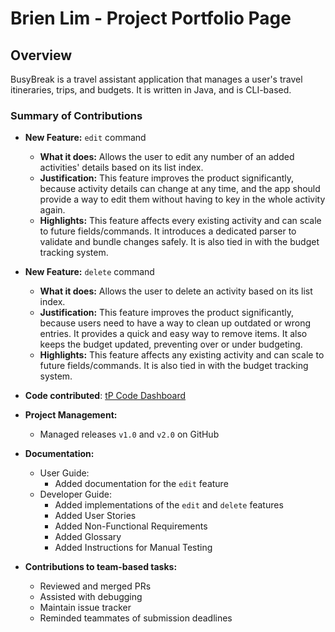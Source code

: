# Brien Lim - Project Portfolio Page

## Overview

BusyBreak is a travel assistant application that manages a user's travel itineraries, 
trips, and budgets.
It is written in Java, and is CLI-based. 

### Summary of Contributions

* **New Feature:** `edit` command
    * **What it does:** Allows the user to edit any number of an added activities' details based on its
  list index.
    * **Justification:** This feature improves the product significantly, because activity details
      can change at any time, and the app should provide a way to edit them without having to key in
      the whole activity again.
    * **Highlights:** This feature affects every existing activity and can scale to future fields/commands.
  It introduces a dedicated parser to validate and bundle changes safely. It is also tied in with the 
  budget tracking system.
* **New Feature:** `delete` command
    * **What it does:** Allows the user to delete an activity based on its list index.
    * **Justification:** This feature improves the product significantly, because users need to have a way
      to clean up outdated or wrong entries. It provides a quick and easy way to remove items. It also keeps 
  the budget updated, preventing over or under budgeting.
    * **Highlights:** This feature affects any existing activity and can scale to future fields/commands. 
  It is also tied in with the budget tracking system.

* **Code contributed**: [tP Code Dashboard](https://nus-cs2113-ay2526s1.github.io/tp-dashboard/?search=&sort=groupTitle&sortWithin=title&timeframe=commit&mergegroup=&groupSelect=groupByRepos&breakdown=true&checkedFileTypes=docs~functional-code~test-code~other&since=2025-09-19T00%3A00%3A00&filteredFileName=&tabOpen=true&tabType=authorship&tabAuthor=blimc1&tabRepo=AY2526S1-CS2113-W13-4%2Ftp%5Bmaster%5D&authorshipIsMergeGroup=false&authorshipFileTypes=docs~functional-code~test-code&authorshipIsBinaryFileTypeChecked=false&authorshipIsIgnoredFilesChecked=false)

* **Project Management:** 
  * Managed releases `v1.0` and `v2.0` on GitHub

* **Documentation:**
  * User Guide:
    * Added documentation for the `edit` feature
  * Developer Guide:
    * Added implementations of the `edit` and `delete` features
    * Added User Stories
    * Added Non-Functional Requirements
    * Added Glossary
    * Added Instructions for Manual Testing

* **Contributions to team-based tasks:**
  * Reviewed and merged PRs
  * Assisted with debugging
  * Maintain issue tracker
  * Reminded teammates of submission deadlines
